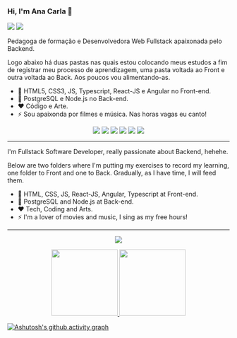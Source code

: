 ### Hi, I'm Ana Carla 👋

[<img src="https://img.shields.io/badge/linkedin-%230077B5.svg?&style=for-the-badge&logo=linkedin&logoColor=white"/>](https://www.linkedin.com/in/dev-anacarlaalmeida/) [<img src ="https://img.shields.io/badge/Discord-7289DA?style=for-the-badge&logo=discord&logoColor=white"/>](https://discord.com/channels/#2562/)

<p>Pedagoga de formação e Desenvolvedora Web Fullstack apaixonada pelo Backend.</p>  
<p>Logo abaixo há duas pastas nas quais estou colocando meus estudos a fim de registrar meu processo de aprendizagem, uma pasta voltada ao Front e outra voltada ao Back. Aos poucos vou alimentando-as.</p>

- 🌱 HTML5, CSS3, JS, Typescript, React-JS e Angular no Front-end.  
- 🌱 PostgreSQL e Node.js no Back-end.
- ❤ Código e Arte.  
- ⚡ Sou apaixonda por filmes e música. Nas horas vagas eu canto!

<div align="center" style="display: inline_block">
<img src="https://img.shields.io/badge/HTML5-E34F26?style=for-the-badge&logo=html5&logoColor=white"/> <img src="https://img.shields.io/badge/CSS3-1572B6?style=for-the-badge&logo=css3&logoColor=white"/> <img src="https://img.shields.io/badge/JavaScript-F7DF1E?style=for-the-badge&logo=javascript&logoColor=black"/> 	<img src="https://img.shields.io/badge/Node.js-339933?style=for-the-badge&logo=nodedotjs&logoColor=white"/> <img src="https://img.shields.io/badge/React-20232A?style=for-the-badge&logo=react&logoColor=61DAFB"/> <img src="https://img.shields.io/badge/PostgreSQL-316192?style=for-the-badge&logo=postgresql&logoColor=white">
</div>

---
<p>I'm Fullstack Software Developer, really passionate about Backend, hehehe.</p>  
<p>Below are two folders where I'm putting my exercises to record my learning, one folder to Front and one to Back. Gradually, as I have time, I will feed them.</p>

- 🌱 HTML, CSS, JS, React-JS, Angular, Typescript at Front-end.
- 🌱 PostgreSQL and Node.js at Back-end.
- ❤ Tech, Coding and Arts.
- ⚡ I'm a lover of movies and music, I sing as my free hours!  

---
<p align="center">   <img alingn="center" src="https://profile-counter.glitch.me/SeuPerfildoGitHub/count.svg" /></p>

<div align="center" style="display: inline_block">
  <a align="center" href="https://github.com/anacarlaalmeida-s">
    <img height="150em" src="https://github-readme-stats.vercel.app/api?username=anacarlaalmeida-s&show_icons=true&theme=dark&include_all_commits=true&count_private=true"/>
    <img height="150em" src="https://github-readme-stats.vercel.app/api/top-langs/?username=anacarlaalmeida-s&layout=compact&langs_count=7&theme=dark"/>
  </a>
</div>

 [![Ashutosh's github activity graph](https://activity-graph.herokuapp.com/graph?username=anacarlaalmeida-s&theme=d)](https://github.com/ashutosh00710/github-readme-activity-graph)
    
<!--
**anacarlaalmeida-s/anacarlaalmeida-s** is a ✨ _special_ ✨ repository because its `README.md` (this file) appears on your GitHub profile.

Here are some ideas to get you started:

- 🔭 I’m currently working on ...
- 🌱 I’m currently learning ...
- 👯 I’m looking to collaborate on ...
- 🤔 I’m looking for help with ...
- 💬 Ask me about ...
- 📫 How to reach me: ...
- 😄 Pronouns: ...
- ⚡ Fun fact: ...
-->
